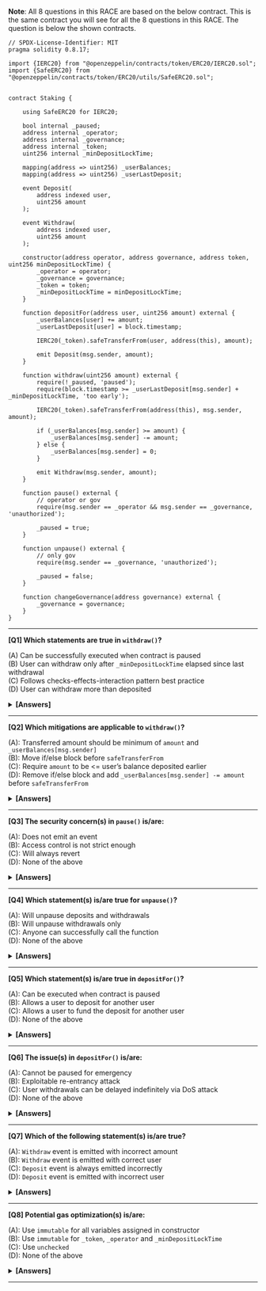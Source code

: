 **Note**: All 8 questions in this RACE are based on the below contract. This is the same contract you will see for all the 8 questions in this RACE. The question is below the shown contracts.

```solidity
// SPDX-License-Identifier: MIT
pragma solidity 0.8.17;

import {IERC20} from "@openzeppelin/contracts/token/ERC20/IERC20.sol";
import {SafeERC20} from "@openzeppelin/contracts/token/ERC20/utils/SafeERC20.sol";


contract Staking {

    using SafeERC20 for IERC20;

    bool internal _paused;
    address internal _operator;
    address internal _governance;
    address internal _token;
    uint256 internal _minDepositLockTime;

    mapping(address => uint256) _userBalances;
    mapping(address => uint256) _userLastDeposit;

    event Deposit(
        address indexed user,
        uint256 amount
    );

    event Withdraw(
        address indexed user,
        uint256 amount
    );

    constructor(address operator, address governance, address token, uint256 minDepositLockTime) {
        _operator = operator;
        _governance = governance;
        _token = token;
        _minDepositLockTime = minDepositLockTime;
    }

    function depositFor(address user, uint256 amount) external {
        _userBalances[user] += amount;
        _userLastDeposit[user] = block.timestamp;
        
        IERC20(_token).safeTransferFrom(user, address(this), amount);
        
        emit Deposit(msg.sender, amount);
    }

    function withdraw(uint256 amount) external {
        require(!_paused, 'paused');
        require(block.timestamp >= _userLastDeposit[msg.sender] + _minDepositLockTime, 'too early');

        IERC20(_token).safeTransferFrom(address(this), msg.sender, amount);

        if (_userBalances[msg.sender] >= amount) {
            _userBalances[msg.sender] -= amount;
        } else {
            _userBalances[msg.sender] = 0;
        }

        emit Withdraw(msg.sender, amount);
    }

    function pause() external {
        // operator or gov
        require(msg.sender == _operator && msg.sender == _governance, 'unauthorized');
        
        _paused = true;
    }

    function unpause() external {
        // only gov
        require(msg.sender == _governance, 'unauthorized');

        _paused = false;
    }
    
    function changeGovernance(address governance) external {
        _governance = governance;
    }
}
```

---

**[Q1] Which statements are true in `withdraw()`?**

(A) Can be successfully executed when contract is paused       
(B) User can withdraw only after `_minDepositLockTime` elapsed since last withdrawal    
(C) Follows checks-effects-interaction pattern best practice    
(D) User can withdraw more than deposited      
    
<details><summary><b>[Answers]</b></summary><b>
D
</b></details>    

---

**[Q2] Which mitigations are applicable to `withdraw()`?**

(A): Transferred amount should be minimum of `amount` and `_userBalances[msg.sender]`    
(B): Move if/else block before `safeTransferFrom`    
(C): Require `amount` to be <= user’s balance deposited earlier    
(D): Remove if/else block and add `_userBalances[msg.sender] -= amount` before `safeTransferFrom`    
    
<details><summary><b>[Answers]</b></summary><b>
A, C, D
</b></details>    

---

**[Q3] The security concern(s) in `pause()` is/are:**    
    
(A): Does not emit an event    
(B): Access control is not strict enough    
(C): Will always revert    
(D): None of the above    
    
<details><summary><b>[Answers]</b></summary><b>
A
</b></details>    
    
---

**[Q4] Which statement(s) is/are true for `unpause()`?**    
    
(A): Will unpause deposits and withdrawals    
(B): Will unpause withdrawals only    
(C): Anyone can successfully call the function    
(D): None of the above    
    
<details><summary><b>[Answers]</b></summary><b>
B, C
</b></details>    
    
---

**[Q5] Which statement(s) is/are true in `depositFor()`?**    

(A): Can be executed when contract is paused    
(B): Allows a user to deposit for another user    
(C): Allows a user to fund the deposit for another user    
(D): None of the above    
    
<details><summary><b>[Answers]</b></summary><b>
A, B
</b></details>    
    
---
    
**[Q6] The issue(s) in `depositFor()` is/are:**    

(A): Cannot be paused for emergency    
(B): Exploitable re-entrancy attack    
(C): User withdrawals can be delayed indefinitely via DoS attack    
(D): None of the above    
    
<details><summary><b>[Answers]</b></summary><b>
A, C
</b></details>    
    
---
    
**[Q7] Which of the following statement(s) is/are true?**    
    
(A): `Withdraw` event is emitted with incorrect amount    
(B): `Withdraw` event is emitted with correct user    
(C): `Deposit` event is always emitted incorrectly    
(D): `Deposit` event is emitted with incorrect user    
    
<details><summary><b>[Answers]</b></summary><b>
B, D
</b></details>    
    
---

**[Q8] Potential gas optimization(s) is/are:**    
    
(A): Use `immutable` for all variables assigned in constructor    
(B): Use `immutable` for `_token`, `_operator` and `_minDepositLockTime`    
(C): Use `unchecked`    
(D): None of the above    
    
<details><summary><b>[Answers]</b></summary><b>
B, C
</b></details>    
    
---
    

